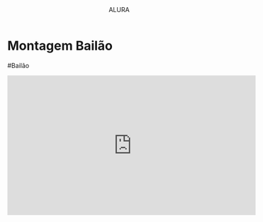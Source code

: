 <head>
  <link rel="stylesheet" href="styles.css"
    </titulo></titulo>
    </head>

<body>
  
<header>ALURA</header>

<h1>Montagem Bailão</h1>
</p>#Bailão</p>


<iframe width="560" height="315" src="https://www.youtube.com/embed/B9KFb_fmvV8?si=uOJ-mo7GocSnVyVX" title="YouTube video player" frameborder="0" allow="accelerometer; autoplay; clipboard-write; encrypted-media; gyroscope; picture-in-picture; web-share" referrerpolicy="strict-origin-when-cross-origin" allowfullscreen></iframe>


<body>
